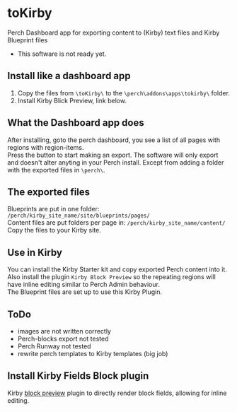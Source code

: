 # toKirby
 Perch Dashboard app for exporting content to (Kirby) text files and Kirby Blueprint files

- This software is not ready yet. 
  
  
## Install like a dashboard app
1. Copy the files from `\toKirby\` to the `\perch\addons\apps\tokirby\` folder.
2. Install Kirby Blick Preview, link below.


## What the Dashboard app does
After installing, goto the perch dashboard, you see a list of all pages with regions with region-items.  
Press the button to start making an export.
The software will only export and doesn't alter anyting in your Perch install. Except from adding a folder with the exported files in `\perch\`.  
   

## The exported files
Blueprints are put in one folder: `/perch/kirby_site_name/site/blueprints/pages/`  
Content files are put folders per page in: `/perch/kirby_site_name/content/`  
Copy the files to your Kirby site.  
  
## Use in Kirby
You can install the Kirby Starter kit and copy exported Perch content into it.
Also install the plugin `Kirby Block Preview` so the repeating regions will have inline editing similar to Perch Admin behaviour.  
The Blueprint files are set up to use this Kirby Plugin.  
  
## ToDo
- images are not written correctly
- Perch-blocks export not tested
- Perch Runway not tested
- rewrite perch templates to Kirby templates (big job)





## Install Kirby Fields Block plugin

Kirby [block preview](https://getkirby.com/docs/reference/plugins/extensions/blocks) plugin to directly render block fields, allowing for inline editing.
